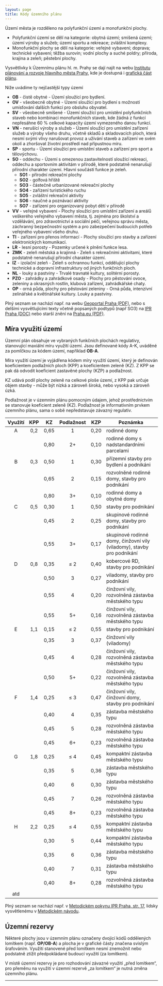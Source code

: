 ```yaml
---
layout: page
title: Kódy územního plánu
---
```


Území města je rozděleno na polyfunkční území a monofunkční plochy.
 * Polyfunkční území se dělí na kategorie: obytná území; smíšená území; území výroby a služeb; území sportu a rekreace; zvláštní komplexy.
 * Monofunkční plochy se dělí na kategorie: veřejné vybavení; doprava; technické vybavení; těžba surovin; vodní plochy a suché poldry; příroda, krajina a zeleň; pěstební plochy.

Vysvětlivky k Územnímu plánu hl. m. Prahy se dají najít na webu [Institutu plánování a rozvoje hlavního města Prahy](http://www.iprpraha.cz/clanek/57/funkcni-regulace), kde je dostupná i [grafická část plánu](http://app.iprpraha.cz/js-api/app/vykresyUP/).

Níže uvádíme ty nejčastější typy území

 * **OB** - čistě obytné - Území sloužící pro bydlení.
 * **OV** - všeobecně obytné - Území sloužící pro bydlení s možností umísťování dalších funkcí pro obsluhu obyvatel.
 * **SV** - všeobecně smíšené - Území sloužící pro umístění polyfunkčních staveb nebo kombinaci monofunkčních staveb, kde žádná z funkcí nepřesáhne 60 % celkové kapacity území vymezeného danou funkcí.
 * **VN** - nerušící výroby a služeb - Území sloužící pro umístění zařízení služeb a výroby všeho druhu, včetně skladů a skladovacích ploch, která nesmí svými vlivy narušovat provoz a užívání staveb a zařízení ve svém okolí a zhoršovat životní prostředí nad přípustnou míru.
 * **SP** - sportu - Území sloužící pro umístění staveb a zařízení pro sport a tělovýchovu.
 * **SO** - oddechu - Území s omezenou zastavitelností sloužící rekreaci, oddechu a sportovním aktivitám v přírodě, které podstatně nenarušují přírodní charakter území. Hlavní součástí funkce je zeleň.
   * **SO1** - přírodní rekreační plochy
   * **SO2** - golfová hřiště
   * **SO3** - částečně urbanizované rekreační plochy
   * **SO4** - zařízení turistického ruchu
   * **SO5** - zvláštní rekreační aktivity
   * **SO6** - naučné a poznávací aktivity
   * **SO7** - zařízení pro organizovaný pobyt dětí v přírodě
 * **VV** - veřejné vybavení - Plochy sloužící pro umístění zařízení a areálů veškerého veřejného vybavení města, tj. zejména pro školství a vzdělávání, pro zdravotnictví a sociální péči, veřejnou správu města, záchranný bezpečnostní systém a pro zabezpečení budoucích potřeb veřejného vybavení všeho druhu.
 * **TI** - zařízení pro přenos informací - Plochy sloužící pro stavby a zařízení elektronických komunikací.
 * **LR** - lesní porosty - Pozemky určené k plnění funkce lesa.
 * **ZMK** - zeleň městská a krajinná - Zeleň s rekreačními aktivitami, které podstatně nenarušují přírodní charakter území.
 * **IZ** - izolační zeleň - Zeleň s ochrannou funkcí, oddělující plochy technické a dopravní infrastruktury od jiných funkčních ploch.
 * **NL** - louky a pastviny - Trvalé travnaté kultury, solitérní porosty.
 * **PZO** - zahrádky a zahrádkové osady - Plochy pro pěstování ovoce, zeleniny a okrasných rostlin, klubová zařízení, zahrádkářské chaty.
 * **OP** - orná půda, plochy pro pěstování zeleniny - Orná půda, intenzívní zelinářské a květinářské kultury. Louky a pastviny.

Plný seznam se nachází např. na webu [Geoportal Praha (PDF)](http://www.geoportalpraha.cz/uploads/assets/pup-informace.pdf),
nebo s delšími vysvětlujícími texty včetně popsaných podtypů (např SO3) na [IPR Praha (DOC)](http://magistrat.praha-mesto.cz/uzplan/Uzemni_plan_HMP/zmena_z1000_nova/OOP_06-20091216.doc)
nebo starší znění na [Praha.eu (PDF)](http://servis.praha-mesto.cz/uzplan/uzemni_plan_hmp/zmena_z1000_cist/regul/regulativy.pdf).

## Míra využití území

Územní plán obsahuje ve vybraných funkčních plochách regulativy, stanovující maxiální míru využití území. Jsou definované kódy A-K, uváděné za pomlčkou za kódem území, například **OB-A**.

Míra využití území je vyjádřena kódem míry využití území, který je definován koeficientem podlažních ploch (KPP) a koeficientem zeleně (KZ). Z KPP se pak dá odvodit koeficient zastavěné plochy (KZP) a podlažnost.

KZ udává podíl plochy zeleně na celkové ploše území, z KPP pak určuje objem stavby - může být nízká a zároveň široká, nebo vysoká a zároveň úzká.

Podlažnost je v územním plánu pomocným údajem, jehož prostřednictvím se stanovuje koeficient zeleně (KZ). Podlažnost je informativním prvkem územního plánu, sama o sobě nepředstavuje závazný regulativ.

|  Využití | KPP |  KZ  | Podlažnost | KZP  | Poznámka |
|:--------:|:---:|:----:|:----------:|:----:|----------|
| A        | 0,2 | 0,65 |    1       | 0,20 | rodinné domy |
|          |     | 0,80 |    2+      | 0,10 | rodinné domy s nadstandardními parcelami |
| B        | 0,3 | 0,50 |    1       | 0,30 | přízemní stavby pro bydlení a podnikáni |
|          |     | 0,65 |    2       | 0,15 | rozvolněné rodinné domy, stavby pro podnikání |
|          |     | 0,80 |    3+      | 0,10 | rodinné domy a obytné domy |
| C        | 0,5 | 0,30 |    1       | 0,50 | stavby pro podnikání |
|          |     | 0,45 |    2       | 0,25 | skupinové rodinné domy, stavby pro podnikání |
|          |     | 0,55 |    3+      | 0,17 | skupinové rodinné domy, činžovní vily (viladomy), stavby pro podnikání |
| D        | 0,8 | 0,35 |    ≤ 2     | 0,40 | kobercové RD, stavby pro podnikání |
|          |     | 0,50 |    3       | 0,27 | viladomy, stavby pro podnikání |
|          |     | 0,55 |    4       | 0,20 | činžovní vily, rozvolněná zástavba městského typu |
|          |     | 0,55 |    5+      | 0,16 | činžovní vily, rozvolněná zástavba městského typu |
| E        | 1,1 | 0,15 |    ≤ 2     | 0,55 | stavby pro podnikání |
|          |     | 0,35 |    3       | 0,37 | činžovní vily (viladomy) |
|          |     | 0,45 |    4       | 0,28 | činžovní vily, rozvolněná zástavba městského typu |
|          |     | 0,50 |    5+      | 0,22 | činžovní vily, rozvolněná zástavba městského typu |
| F        | 1,4 | 0,25 |    ≤ 3     | 0,47 | činžovní vily, činžovní domy, stavby pro podnikání |
|          |     | 0,40 |    4       | 0,35 | zástavba městského typu |
|          |     | 0,45 |    5       | 0,28 | rozvolněná zástavba městského typu |
|          |     | 0,45 |    6+      | 0,23 | rozvolněná zástavba městského typu |
| G        | 1,8 | 0,25 |    ≤ 4     | 0,45 | kompaktní zástavba městského typu |
|          |     | 0,35 |    5       | 0,36 | zástavba městského typu |
|          |     | 0,40 |    6       | 0,30 | zástavba městského typu |
|          |     | 0,45 |    7       | 0,26 | rozvolněná zástavba městského typu |
|          |     | 0,45 |    8+      | 0,23 | rozvolněná zástavba městského typu |
| H        | 2,2 | 0,25 |    ≤ 4     | 0,55 | kompaktní zástavba městského typu |
|          |     | 0,30 |    5       | 0,44 | kompaktní zástavba městského typu |
|          |     | 0,35 |    6       | 0,36 | zástavba městského typu |
|          |     | 0,40 |    7       | 0,31 | zástavba městského typu |
|          |     | 0,40 |    8+      | 0,28 | rozvolněná zástavba městského typu |
|  atd     |     |      |            |      |  |

Plný seznam se nachází např. v [Metodickém pokynu IPR Praha, str. 17](http://www.iprpraha.cz/uploads/assets/dokumenty/pup/metodicky_pokyn.pdf), lidsky vysvětlenému v [Metodickém návodu](http://www.iprpraha.cz/uploads/assets/pup/metodicke_navody.pdf).

## Územní rezervy

Některé plochy jsou v územním plánu označeny dvojicí kódů oddělených lomítkem (např. **OP/OB-A**) a plocha je v grafické částy značena svislým šrafováním. Využití stanovené před lomítkem nesmí znemožnit nebo podstatně ztížit předpokládané budoucí využití (za lomítkem).

V místě územní rezervy je pro rozhodování závazné využití „před lomítkem“, pro přeměnu na využití v územní rezervě „za lomítkem“ je nutná změna územního plánu.


- - -
